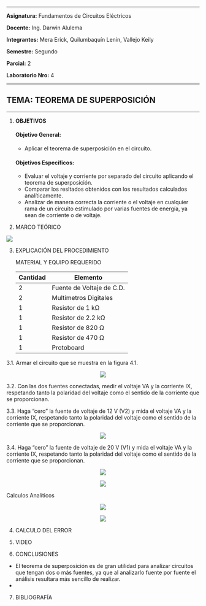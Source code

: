 ------------
 **Asignatura:**  Fundamentos de Circuitos Eléctricos 
                          
 **Docente:**     Ing. Darwin Alulema            
                    
 **Integrantes:** Mera Erick, Quilumbaquín Lenin, Vallejo Keily
                  
 **Semestre:**    Segundo
 
 **Parcial:**     2
 
 **Laboratorio Nro:**     4
 
------------
## **TEMA:**  TEOREMA DE SUPERPOSICIÓN
------------

 1. **OBJETIVOS**

    #### Objetivo General:

     - Aplicar el teorema de superposición en el circuito.

    #### Objetivos Específicos:
    
    - Evaluar el voltaje y corriente por separado del circuito aplicando el teorema de superposición.
    - Comparar los resltados obtenidos con los resultados calculados analíticamente. 
    - Analizar de manera correcta la corriente o el voltaje en cualquier rama de un circuito estimulado por varias fuentes de energía, ya sean de corriente o de voltaje.
   
 2. MARCO TEÓRICO


    <p align="center">
  <img src="https://user-images.githubusercontent.com/84594486/125877902-3f5e7747-ca93-4942-98e5-fa3265f8a7af.png">
   </p>


 3. EXPLICACIÓN DEL PROCEDIMIENTO

    MATERIAL Y EQUIPO REQUERIDO

    |  Cantidad | Elemento  |
    | ------------ | ------------ |
    | 2| Fuente de Voltaje de C.D.  |
    | 2| Multímetros Digitales  |
    | 1  | Resistor de 1 kΩ  |
    | 1 | Resistor de 2.2 kΩ  |
    | 1   | Resistor de 820 Ω  |
    | 1  | Resistor de 470 Ω   |
    | 1  | Protoboard    |
    
    
    
   3.1. Armar el circuito que se muestra en la figura 4.1.
    
   <p align="center">
  <img src="https://user-images.githubusercontent.com/84594486/125869225-9d59d312-ce8d-4685-936b-4326d459400a.png">
   </p>
   

   3.2. Con las dos fuentes conectadas, medir el voltaje VA y la corriente IX, respetando tanto la polaridad del voltaje como el sentido de la corriente que se proporcionan.
   
  

   3.3. Haga “cero” la fuente de voltaje de 12 V (V2) y mida el voltaje VA y la corriente IX, respetando tanto la polaridad del voltaje como el sentido de la corriente que se proporcionan.
    
   <p align="center">
  <img src="https://user-images.githubusercontent.com/84594486/125886787-fcec6e78-d4bb-4a8d-b179-83710a1196e6.png">
   </p>
    
   3.4. Haga “cero” la fuente de voltaje de 20 V (V1) y mida el voltaje VA y la corriente IX, respetando tanto la polaridad del voltaje como el sentido de la corriente que se proporcionan.
   
   <p align="center">
  <img src="https://user-images.githubusercontent.com/84594486/125886717-8ff5d540-e93a-4129-a34e-428db5033b1a.png">
   </p>
   
   <p align="center">
  <img src="https://user-images.githubusercontent.com/84594486/125886929-80807cba-9c2f-4593-b51f-2af4e8f30fa7.png">
   </p>

   Calculos Analíticos

   <p align="center">
  <img src="https://user-images.githubusercontent.com/84594486/125885808-830620e9-2ee8-45f2-b33f-85a435af48bd.png">
   </p>

   <p align="center">
  <img src="https://user-images.githubusercontent.com/84594486/125885687-0c4472c7-8643-40e2-a3b0-f7c409d00ccc.png">
   </p>

  
 4. CALCULO DEL ERROR

 
 5. VIDEO
 
 
 6. CONCLUSIONES
 
 - El teorema de superposición es de gran utilidad para analizar circuitos que tengan dos o más fuentes, ya que al analizarlo fuente por fuente el análisis resultara más sencillo de realizar.
 - 

 7. BIBLIOGRAFÍA




